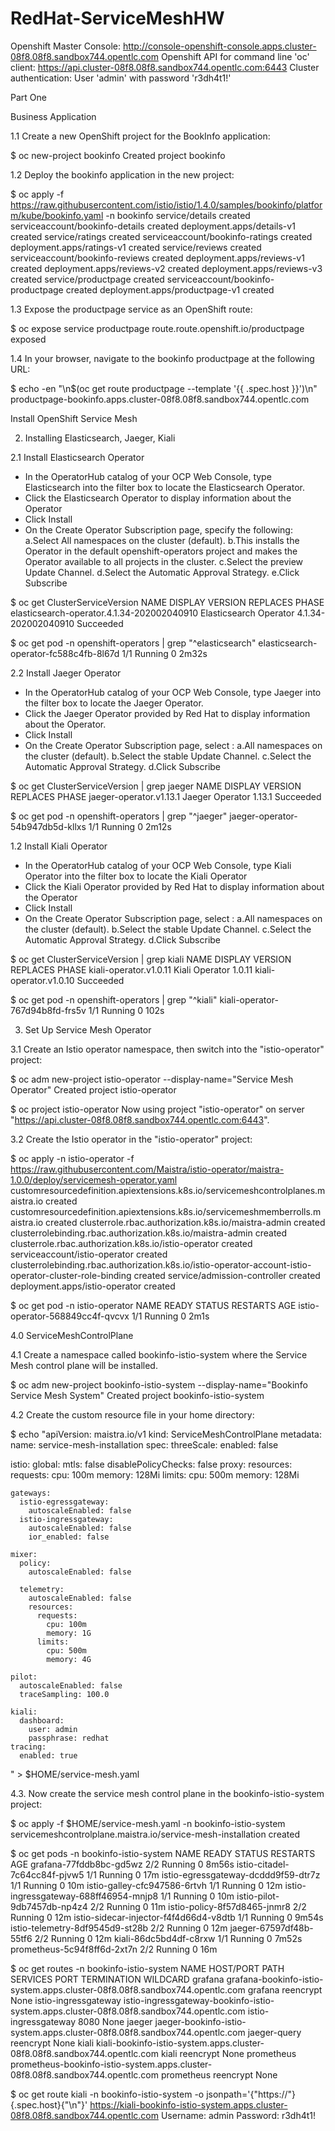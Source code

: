 # RedHat-ServiceMeshHW

Openshift Master Console: http://console-openshift-console.apps.cluster-08f8.08f8.sandbox744.opentlc.com
Openshift API for command line 'oc' client: https://api.cluster-08f8.08f8.sandbox744.opentlc.com:6443
Cluster authentication: User 'admin' with password 'r3dh4t1!'

Part One

Business Application

1.1 Create a new OpenShift project for the BookInfo application:

$ oc new-project bookinfo
Created project bookinfo

1.2 Deploy the bookinfo application in the new project:

$ oc apply -f https://raw.githubusercontent.com/istio/istio/1.4.0/samples/bookinfo/platform/kube/bookinfo.yaml -n bookinfo
service/details created
serviceaccount/bookinfo-details created
deployment.apps/details-v1 created
service/ratings created
serviceaccount/bookinfo-ratings created
deployment.apps/ratings-v1 created
service/reviews created
serviceaccount/bookinfo-reviews created
deployment.apps/reviews-v1 created
deployment.apps/reviews-v2 created
deployment.apps/reviews-v3 created
service/productpage created
serviceaccount/bookinfo-productpage created
deployment.apps/productpage-v1 created

1.3 Expose the productpage service as an OpenShift route:

$ oc expose service productpage
route.route.openshift.io/productpage exposed

1.4 In your browser, navigate to the bookinfo productpage at the following URL:

$ echo -en "\n$(oc get route productpage --template '{{ .spec.host }}')\n"
productpage-bookinfo.apps.cluster-08f8.08f8.sandbox744.opentlc.com

Install OpenShift Service Mesh

2. Installing Elasticsearch, Jaeger, Kiali

2.1 Install Elasticsearch Operator

 - In the OperatorHub catalog of your OCP Web Console, type Elasticsearch into the filter box to locate the Elasticsearch Operator.
 - Click the Elasticsearch Operator to display information about the Operator
 - Click Install
 - On the Create Operator Subscription page, specify the following:
     a.Select All namespaces on the cluster (default).
     b.This installs the Operator in the default openshift-operators project and makes the Operator available to all projects in the cluster.
     c.Select the preview Update Channel.
     d.Select the Automatic Approval Strategy.
     e.Click Subscribe

$ oc get ClusterServiceVersion
NAME                                         DISPLAY                  VERSION               REPLACES   PHASE
elasticsearch-operator.4.1.34-202002040910   Elasticsearch Operator   4.1.34-202002040910              Succeeded

$ oc get pod  -n openshift-operators | grep "^elasticsearch"
elasticsearch-operator-fc588c4fb-8l67d   1/1     Running   0          2m32s

2.2 Install Jaeger Operator

 - In the OperatorHub catalog of your OCP Web Console, type Jaeger into the filter box to locate the Jaeger Operator.
 - Click the Jaeger Operator provided by Red Hat to display information about the Operator.
 - Click Install
 - On the Create Operator Subscription page, select :
      a.All namespaces on the cluster (default).
      b.Select the stable Update Channel.
      c.Select the Automatic Approval Strategy.
      d.Click Subscribe

$ oc get ClusterServiceVersion | grep jaeger
NAME                                         DISPLAY                  VERSION               REPLACES   PHASE
jaeger-operator.v1.13.1                      Jaeger Operator          1.13.1                           Succeeded

$ oc get pod  -n openshift-operators | grep "^jaeger"
jaeger-operator-54b947db5d-kllxs         1/1     Running   0          2m12s

1.2 Install Kiali Operator

 - In the OperatorHub catalog of your OCP Web Console, type Kiali Operator into the filter box to locate the Kiali Operator
 - Click the Kiali Operator provided by Red Hat to display information about the Operator
 - Click Install
 - On the Create Operator Subscription page, select :
      a.All namespaces on the cluster (default).
      b.Select the stable Update Channel.
      c.Select the Automatic Approval Strategy.
      d.Click Subscribe

$ oc get ClusterServiceVersion | grep kiali
NAME                                         DISPLAY                  VERSION               REPLACES                PHASE
kiali-operator.v1.0.11                       Kiali Operator           1.0.11                kiali-operator.v1.0.10   Succeeded

$ oc get pod  -n openshift-operators | grep "^kiali"
kiali-operator-767d94b8fd-frs5v          1/1     Running   0          102s

3. Set Up Service Mesh Operator

3.1 Create an Istio operator namespace, then switch into the "istio-operator" project:

$ oc adm new-project istio-operator --display-name="Service Mesh Operator"
Created project istio-operator

$ oc project istio-operator
Now using project "istio-operator" on server "https://api.cluster-08f8.08f8.sandbox744.opentlc.com:6443".

3.2 Create the Istio operator in the "istio-operator" project:

$ oc apply -n istio-operator -f https://raw.githubusercontent.com/Maistra/istio-operator/maistra-1.0.0/deploy/servicemesh-operator.yaml
customresourcedefinition.apiextensions.k8s.io/servicemeshcontrolplanes.maistra.io created
customresourcedefinition.apiextensions.k8s.io/servicemeshmemberrolls.maistra.io created
clusterrole.rbac.authorization.k8s.io/maistra-admin created
clusterrolebinding.rbac.authorization.k8s.io/maistra-admin created
clusterrole.rbac.authorization.k8s.io/istio-operator created
serviceaccount/istio-operator created
clusterrolebinding.rbac.authorization.k8s.io/istio-operator-account-istio-operator-cluster-role-binding created
service/admission-controller created
deployment.apps/istio-operator created

$ oc get pod -n istio-operator
NAME                              READY   STATUS    RESTARTS   AGE
istio-operator-568849cc4f-qvcvx   1/1     Running   0          2m1s

4.0  ServiceMeshControlPlane

4.1 Create a namespace called bookinfo-istio-system where the Service Mesh control plane will be installed.

$ oc adm new-project bookinfo-istio-system --display-name="Bookinfo Service Mesh System"
Created project bookinfo-istio-system

4.2 Create the custom resource file in your home directory:

$ echo "apiVersion: maistra.io/v1
kind: ServiceMeshControlPlane
metadata:
  name: service-mesh-installation
spec:
  threeScale:
    enabled: false

  istio:
    global:
      mtls: false
      disablePolicyChecks: false
      proxy:
        resources:
          requests:
            cpu: 100m
            memory: 128Mi
          limits:
            cpu: 500m
            memory: 128Mi

    gateways:
      istio-egressgateway:
        autoscaleEnabled: false
      istio-ingressgateway:
        autoscaleEnabled: false
        ior_enabled: false

    mixer:
      policy:
        autoscaleEnabled: false

      telemetry:
        autoscaleEnabled: false
        resources:
          requests:
            cpu: 100m
            memory: 1G
          limits:
            cpu: 500m
            memory: 4G

    pilot:
      autoscaleEnabled: false
      traceSampling: 100.0

    kiali:
      dashboard:
        user: admin
        passphrase: redhat
    tracing:
      enabled: true

" > $HOME/service-mesh.yaml

4.3. Now create the service mesh control plane in the bookinfo-istio-system project:

$ oc apply -f $HOME/service-mesh.yaml -n bookinfo-istio-system
servicemeshcontrolplane.maistra.io/service-mesh-installation created

$ oc get pods -n bookinfo-istio-system
NAME                                     READY   STATUS    RESTARTS   AGE
grafana-77fddb8bc-gd5wz                  2/2     Running   0          8m56s
istio-citadel-7c64cc84f-pjvw5            1/1     Running   0          17m
istio-egressgateway-dcddd9f59-dtr7z      1/1     Running   0          10m
istio-galley-cfc947586-6rtvh             1/1     Running   0          12m
istio-ingressgateway-688ff46954-mnjp8    1/1     Running   0          10m
istio-pilot-9db7457db-np4z4              2/2     Running   0          11m
istio-policy-8f57d8465-jnmr8             2/2     Running   0          12m
istio-sidecar-injector-f4f4d66d4-v8dtb   1/1     Running   0          9m54s
istio-telemetry-8df9545d9-st28b          2/2     Running   0          12m
jaeger-67597df48b-55tf6                  2/2     Running   0          12m
kiali-86dc5bd4df-c8rxw                   1/1     Running   0          7m52s
prometheus-5c94f8ff6d-2xt7n              2/2     Running   0          16m

$ oc get routes -n bookinfo-istio-system
NAME                   HOST/PORT                                                                                  PATH   SERVICES               PORT    TERMINATION   WILDCARD
grafana                grafana-bookinfo-istio-system.apps.cluster-08f8.08f8.sandbox744.opentlc.com                       grafana                <all>   reencrypt     None
istio-ingressgateway   istio-ingressgateway-bookinfo-istio-system.apps.cluster-08f8.08f8.sandbox744.opentlc.com          istio-ingressgateway   8080                  None
jaeger                 jaeger-bookinfo-istio-system.apps.cluster-08f8.08f8.sandbox744.opentlc.com                        jaeger-query           <all>   reencrypt     None
kiali                  kiali-bookinfo-istio-system.apps.cluster-08f8.08f8.sandbox744.opentlc.com                         kiali                  <all>   reencrypt     None
prometheus             prometheus-bookinfo-istio-system.apps.cluster-08f8.08f8.sandbox744.opentlc.com                    prometheus             <all>   reencrypt     None

$ oc get route kiali -n bookinfo-istio-system -o jsonpath='{"https://"}{.spec.host}{"\n"}'
https://kiali-bookinfo-istio-system.apps.cluster-08f8.08f8.sandbox744.opentlc.com
Username: admin
Password: r3dh4t1!